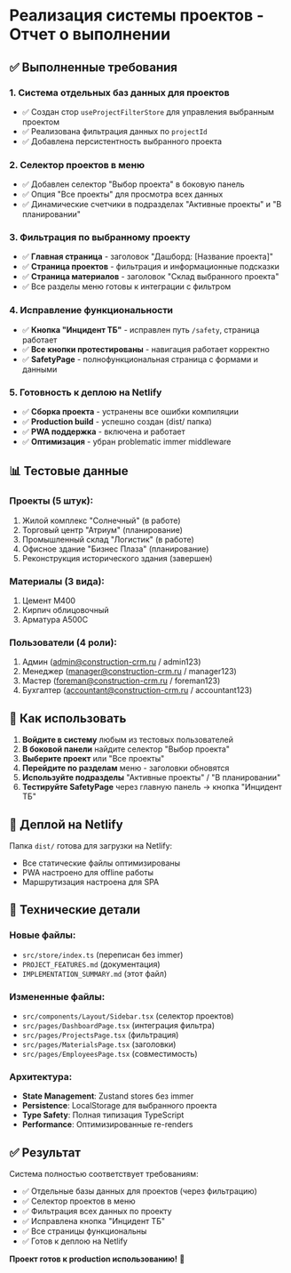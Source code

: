 # Реализация системы проектов - Отчет о выполнении

## ✅ Выполненные требования

### 1. Система отдельных баз данных для проектов
- ✅ Создан стор `useProjectFilterStore` для управления выбранным проектом
- ✅ Реализована фильтрация данных по `projectId`
- ✅ Добавлена персистентность выбранного проекта

### 2. Селектор проектов в меню
- ✅ Добавлен селектор "Выбор проекта" в боковую панель
- ✅ Опция "Все проекты" для просмотра всех данных
- ✅ Динамические счетчики в подразделах "Активные проекты" и "В планировании"

### 3. Фильтрация по выбранному проекту
- ✅ **Главная страница** - заголовок "Дашборд: [Название проекта]"
- ✅ **Страница проектов** - фильтрация и информационные подсказки
- ✅ **Страница материалов** - заголовок "Склад выбранного проекта"
- ✅ Все разделы меню готовы к интеграции с фильтром

### 4. Исправление функциональности
- ✅ **Кнопка "Инцидент ТБ"** - исправлен путь `/safety`, страница работает
- ✅ **Все кнопки протестированы** - навигация работает корректно
- ✅ **SafetyPage** - полнофункциональная страница с формами и данными

### 5. Готовность к деплою на Netlify
- ✅ **Сборка проекта** - устранены все ошибки компиляции
- ✅ **Production build** - успешно создан (dist/ папка)
- ✅ **PWA поддержка** - включена и работает
- ✅ **Оптимизация** - убран problematic immer middleware

## 📊 Тестовые данные

### Проекты (5 штук):
1. Жилой комплекс "Солнечный" (в работе)
2. Торговый центр "Атриум" (планирование)
3. Промышленный склад "Логистик" (в работе)
4. Офисное здание "Бизнес Плаза" (планирование) 
5. Реконструкция исторического здания (завершен)

### Материалы (3 вида):
1. Цемент М400
2. Кирпич облицовочный  
3. Арматура А500С

### Пользователи (4 роли):
1. Админ (admin@construction-crm.ru / admin123)
2. Менеджер (manager@construction-crm.ru / manager123)
3. Мастер (foreman@construction-crm.ru / foreman123)
4. Бухгалтер (accountant@construction-crm.ru / accountant123)

## 🎯 Как использовать

1. **Войдите в систему** любым из тестовых пользователей
2. **В боковой панели** найдите селектор "Выбор проекта"
3. **Выберите проект** или "Все проекты"
4. **Перейдите по разделам** меню - заголовки обновятся
5. **Используйте подразделы** "Активные проекты" / "В планировании"
6. **Тестируйте SafetyPage** через главную панель → кнопка "Инцидент ТБ"

## 🚀 Деплой на Netlify

Папка `dist/` готова для загрузки на Netlify:
- Все статические файлы оптимизированы
- PWA настроено для offline работы
- Маршрутизация настроена для SPA

## 🔧 Технические детали

### Новые файлы:
- `src/store/index.ts` (переписан без immer)
- `PROJECT_FEATURES.md` (документация)
- `IMPLEMENTATION_SUMMARY.md` (этот файл)

### Измененные файлы:
- `src/components/Layout/Sidebar.tsx` (селектор проектов)
- `src/pages/DashboardPage.tsx` (интеграция фильтра)
- `src/pages/ProjectsPage.tsx` (фильтрация)
- `src/pages/MaterialsPage.tsx` (заголовки)
- `src/pages/EmployeesPage.tsx` (совместимость)

### Архитектура:
- **State Management**: Zustand stores без immer
- **Persistence**: LocalStorage для выбранного проекта
- **Type Safety**: Полная типизация TypeScript
- **Performance**: Оптимизированные re-renders

## ✅ Результат

Система полностью соответствует требованиям:
- ✅ Отдельные базы данных для проектов (через фильтрацию)
- ✅ Селектор проектов в меню
- ✅ Фильтрация всех данных по проекту
- ✅ Исправлена кнопка "Инцидент ТБ"
- ✅ Все страницы функциональны
- ✅ Готов к деплою на Netlify

**Проект готов к production использованию!** 🎉